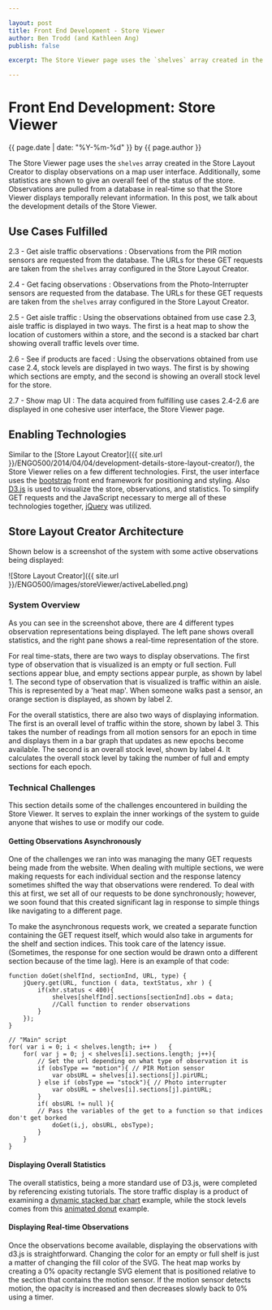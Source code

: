 ```yaml
---

layout: post
title: Front End Development - Store Viewer
author: Ben Trodd (and Kathleen Ang)
publish: false

excerpt: The Store Viewer page uses the `shelves` array created in the Store Layout Creator to display observations on a map user interface. Additionally, some statistics are shown to give an overall feel of the status of the store. Observations are pulled from a database in real-time so that the Store Viewer displays temporally relevant information. In this post, we talk about the development details of the Store Viewer.

---
```

# Front End Development: Store Viewer
<p class='blog-post-meta'>{{ page.date | date: "%Y-%m-%d" }} by {{ page.author }}</p>

The Store Viewer page uses the `shelves` array created in the Store Layout Creator to display observations on a map user interface. Additionally, some statistics are shown to give an overall feel of the status of the store. Observations are pulled from a database in real-time so that the Store Viewer displays temporally relevant information. In this post, we talk about the development details of the Store Viewer.

## Use Cases Fulfilled

2.3 - Get aisle traffic observations
: Observations from the PIR motion sensors are requested from the database. The URLs for these GET requests are taken from the `shelves` array configured in the Store Layout Creator.

2.4 - Get facing observations
: Observations from the Photo-Interrupter sensors are requested from the database. The URLs for these GET requests are taken from the `shelves` array configured in the Store Layout Creator.

2.5 - Get aisle traffic
: Using the observations obtained from use case 2.3, aisle traffic is displayed in two ways. The first is a heat map to show the location of customers within a store, and the second is a stacked bar chart showing overall traffic levels over time.

2.6 - See if products are faced
: Using the observations obtained from use case 2.4, stock levels are displayed in two ways. The first is by showing which sections are empty, and the second is showing an overall stock level for the store.

2.7 - Show map UI
: The data acquired from fulfilling use cases 2.4-2.6 are displayed in one cohesive user interface, the Store Viewer page.

## Enabling Technologies

Similar to the [Store Layout Creator]({{ site.url }}/ENGO500/2014/04/04/development-details-store-layout-creator/), the Store Viewer relies on a few different technologies. First, the user interface uses the [bootstrap](http://getbootstrap.com) front end framework for positioning and styling. Also [D3.js](http://d3js.org/) is used to visualize the store, observations, and statistics. To simplify GET requests and the JavaScript necessary to merge all of these technologies together, [jQuery](http://jquery.com/) was utilized.

## Store Layout Creator Architecture

Shown below is a screenshot of the system with some active observations being displayed:

![Store Layout Creator]({{ site.url }}/ENGO500/images/storeViewer/activeLabelled.png)

### System Overview

As you can see in the screenshot above, there are 4 different types observation representations being displayed. The left pane shows overall statistics, and the right pane shows a real-time representation of the store.

For real time-stats, there are two ways to display observations. The first type of observation that is visualized is an empty or full section. Full sections appear blue, and empty sections appear purple, as shown by label 1. The second type of observation that is visualized is traffic within an aisle. This is represented by a 'heat map'. When someone walks past a sensor, an orange section is displayed, as shown by label 2.

For the overall statistics, there are also two ways of displaying information. The first is an overall level of traffic within the store, shown by label 3. This takes the number of readings from all motion sensors for an epoch in time and displays them in a bar graph that updates as new epochs become available. The second is an overall stock level, shown by label 4. It calculates the overall stock level by taking the number of full and empty sections for each epoch.

### Technical Challenges

This section details some of the challenges encountered in building the Store Viewer. It serves to explain the inner workings of the system to guide anyone that wishes to use or modify our code.

#### Getting Observations Asynchronously

One of the challenges we ran into was managing the many GET requests being made from the website. When dealing with multiple sections, we were making requests for each individual section and the response latency sometimes shifted the way that observations were rendered. To deal with this at first, we set all of our requests to be done synchronously; however, we soon found that this created significant lag in response to simple things like navigating to a different page.

To make the asynchronous requests work, we created a separate function containing the GET request itself, which would also take in arguments for the shelf and section indices. This took care of the latency issue. (Sometimes, the response for one section would be drawn onto a different section because of the time lag). Here is an example of that code:

    function doGet(shelfInd, sectionInd, URL, type) {
        jQuery.get(URL, function ( data, textStatus, xhr ) {
            if(xhr.status < 400){
                shelves[shelfInd].sections[sectionInd].obs = data;
                //Call function to render observations
            }
        });
    }
    
    // "Main" script
    for( var i = 0; i < shelves.length; i++ )   {
        for( var j = 0; j < shelves[i].sections.length; j++){
            // Set the url depending on what type of observation it is
            if (obsType == "motion"){ // PIR Motion sensor
                var obsURL = shelves[i].sections[j].pirURL;
            } else if (obsType == "stock"){ // Photo interrupter
                var obsURL = shelves[i].sections[j].pintURL;
            }
            if( obsURL != null ){
            // Pass the variables of the get to a function so that indices don't get borked
                doGet(i,j, obsURL, obsType);
            }
        }
    }

#### Displaying Overall Statistics

The overall statistics, being a more standard use of D3.js, were completed by referencing existing tutorials. The store traffic display is a product of examining a [dynamic stacked bar chart](http://bl.ocks.org/benjchristensen/1488375) example, while the stock levels comes from this [animated donut](http://bl.ocks.org/mbostock/5100636) example.

#### Displaying Real-time Observations

Once the observations become available, displaying the observations with d3.js is straightforward. Changing the color for an empty or full shelf is just a matter of changing the fill color of the SVG. The heat map works by creating a 0% opacity rectangle SVG element that is positioned relative to the section that contains the motion sensor. If the motion sensor detects motion, the opacity is increased and then decreases slowly back to 0% using a timer.
